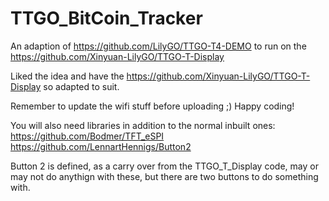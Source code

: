 # TTGO_BitCoin_Tracker

An adaption of https://github.com/LilyGO/TTGO-T4-DEMO to run on the https://github.com/Xinyuan-LilyGO/TTGO-T-Display

  Liked the idea and have the https://github.com/Xinyuan-LilyGO/TTGO-T-Display so adapted to suit.

  Remember to update the wifi stuff before uploading ;) Happy coding!
  
  You will also need libraries in addition to the normal inbuilt ones:
  https://github.com/Bodmer/TFT_eSPI
  https://github.com/LennartHennigs/Button2
  
Button 2 is defined, as a carry over from the TTGO_T_Display code, may or may not do anythign with these, but there are two buttons to do something with.
  

  
